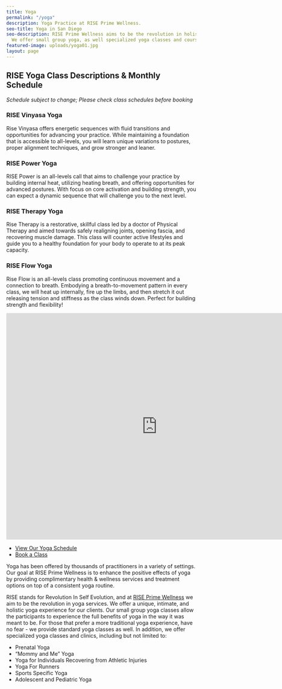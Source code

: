 ```yaml
---
title: Yoga
permalink: "/yoga"
description: Yoga Practice at RISE Prime Wellness.
seo-title: Yoga in San Diego
seo-description: RISE Prime Wellness aims to be the revolution in holistic yoga practice.
  We offer small group yoga, as well specialized yoga classes and courses.
featured-image: uploads/yoga01.jpg
layout: page
---
```


## RISE Yoga Class Descriptions & Monthly Schedule
_Schedule subject to change; Please check class schedules before booking_

<!-- Yoga class descriptions -->
<section id="flex-section">
  <div class="yoga-class-description">
    <h3>RISE Vinyasa Yoga</h3>
    <p>Rise Vinyasa offers energetic sequences with fluid transitions and opportunities for advancing your practice. While maintaining a foundation that is accessible to all-levels, you will learn unique variations to postures, proper alignment techniques, and grow stronger and leaner.</p>
  </div>
  <div class="yoga-class-description">
    <h3>RISE Power Yoga</h3>
    <p>RISE Power is an all-levels call that aims to challenge your practice by building internal heat, utilizing heating breath, and offering opportunities for advanced postures. With focus on core activation and building strength, you can expect a dynamic sequence that will challenge you to the next level.</p>
  </div>
</section>
<section id="flex-section">
  <div class="yoga-class-description">
    <h3>RISE Therapy Yoga</h3>
    <p>Rise Therapy is a restorative, skillful class led by a doctor of Physical Therapy and aimed towards safely realigning joints, opening fascia, and recovering muscle damage. This class will counter active lifestyles and guide you to a healthy foundation for your body to operate to at its peak capacity.</p>
  </div>
  <div class="yoga-class-description">
    <h3>RISE Flow Yoga</h3>
    <p>Rise Flow is an all-levels class promoting continuous movement and a connection to breath. Embodying a breath-to-movement pattern in every class, we will heat up internally, fire up the limbs, and then stretch it out releasing tension and stiffness as the class winds down. Perfect for building strength and flexibility!</p>
  </div>
</section>


<!-- Google Calendar embed -->
<div class="calendar-wrapper">
  <iframe src="https://calendar.google.com/calendar/embed?src=sandi.net_ipj2htod2ndlo5ln91rr8qrnq0%40group.calendar.google.com&ctz=America/Los_Angeles" style="border: 0" width="800" height="600" frameborder="0" scrolling="no"></iframe>
</div>
<ul class="actions">
  <li id="yoga-cal-embed"><a href="https://calendar.google.com/calendar/embed?src=sandi.net_ipj2htod2ndlo5ln91rr8qrnq0%40group.calendar.google.com&ctz=America/Los_Angeles" class="button" target="_blank">View Our Yoga Schedule</a></li>
  <li><a href="https://www.vagaro.com/riseprimewellness/services" class="button special" target="_blank">Book a Class</a></li>
</ul>

Yoga has been offered by thousands of practitioners in a variety of settings. Our goal at RISE Prime Wellness is to enhance the positive effects of yoga by providing complimentary health & wellness services and treatment options on top of a consistent yoga routine.

RISE stands for Revolution In Self Evolution, and at [RISE Prime Wellness](/) we aim to be the revolution in yoga services. We offer a unique, intimate, and holistic yoga experience for our clients. Our small group yoga classes allow the participants to experience the full benefits of yoga in the way it was meant to be. For those that prefer a more traditional yoga experience, have no fear - we provide standard yoga classes as well. In addition, we offer specialized yoga classes and clinics, including but not limited to:

- Prenatal Yoga
- “Mommy and Me” Yoga
- Yoga for Individuals Recovering from Athletic Injuries
- Yoga For Runners
- Sports Specific Yoga
- Adolescent and Pediatric Yoga
